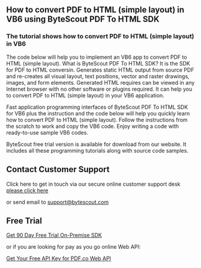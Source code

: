 ## How to convert PDF to HTML (simple layout) in VB6 using ByteScout PDF To HTML SDK

### The tutorial shows how to convert PDF to HTML (simple layout) in VB6

The code below will help you to implement an VB6 app to convert PDF to HTML (simple layout). What is ByteScout PDF To HTML SDK? It is the SDK for PDF to HTML conversin. Generates static HTML output from source PDF and re-creates all visual layout, text positions, vector and raster drawings, images, and form elements. Generated HTML requires can be viewed in any Internet browser with no other software or plugins required. It can help you to convert PDF to HTML (simple layout) in your VB6 application.

Fast application programming interfaces of ByteScout PDF To HTML SDK for VB6 plus the instruction and the code below will help you quickly learn how to convert PDF to HTML (simple layout). Follow the instructions from the scratch to work and copy the VB6 code. Enjoy writing a code with ready-to-use sample VB6 codes.

ByteScout free trial version is available for download from our website. It includes all these programming tutorials along with source code samples.

## Contact Customer Support

Click here to get in touch via our secure online customer support desk [please click here](https://bytescout.zendesk.com/hc/en-us/requests/new?subject=ByteScout%20PDF%20To%20HTML%20SDK%20Question)

or send email to [support@bytescout.com](mailto:support@bytescout.com?subject=ByteScout%20PDF%20To%20HTML%20SDK%20Question) 

## Free Trial

[Get 90 Day Free Trial On-Premise SDK](https://bytescout.com/download/web-installer?utm_source=github-readme)

or if you are looking for pay as you go online Web API:

[Get Your Free API Key for PDF.co Web API](https://pdf.co/documentation/api?utm_source=github-readme)
